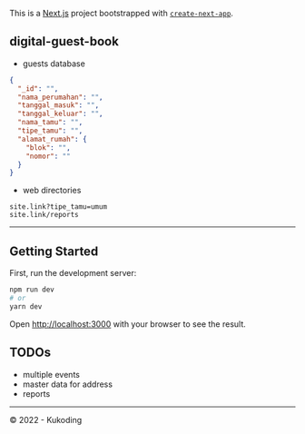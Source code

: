 This is a [Next.js](https://nextjs.org/) project bootstrapped
with [`create-next-app`](https://github.com/vercel/next.js/tree/canary/packages/create-next-app).

## digital-guest-book

- guests database

```json
{
  "_id": "",
  "nama_perumahan": "",
  "tanggal_masuk": "",
  "tanggal_keluar": "",
  "nama_tamu": "",
  "tipe_tamu": "",
  "alamat_rumah": {
    "blok": "",
    "nomor": ""
  }
}
```

- web directories

```
site.link?tipe_tamu=umum
site.link/reports
```

---

## Getting Started

First, run the development server:

```bash
npm run dev
# or
yarn dev
```

Open [http://localhost:3000](http://localhost:3000) with your browser to see the result.

## TODOs

- multiple events
- master data for address
- reports

---

&copy; 2022 - Kukoding
